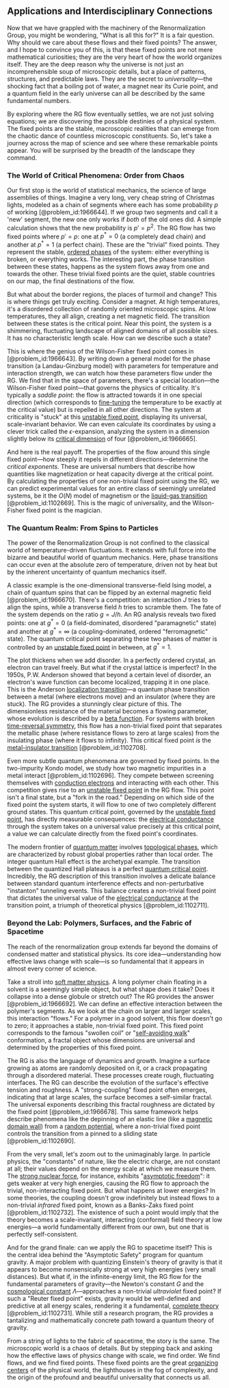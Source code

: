 ## Applications and Interdisciplinary Connections

Now that we have grappled with the machinery of the Renormalization Group, you might be wondering, "What is all this for?" It is a fair question. Why should we care about these flows and their fixed points? The answer, and I hope to convince you of this, is that these fixed points are not mere mathematical curiosities; they are the very heart of how the world organizes itself. They are the deep reason why the universe is not just an incomprehensible soup of microscopic details, but a place of patterns, structures, and predictable laws. They are the secret to *universality*—the shocking fact that a boiling pot of water, a magnet near its Curie point, and a quantum field in the early universe can all be described by the same fundamental numbers.

By exploring where the RG flow eventually settles, we are not just solving equations; we are discovering the possible destinies of a physical system. The fixed points are the stable, macroscopic realities that can emerge from the chaotic dance of countless microscopic constituents. So, let's take a journey across the map of science and see where these remarkable points appear. You will be surprised by the breadth of the landscape they command.

### The World of Critical Phenomena: Order from Chaos

Our first stop is the world of statistical mechanics, the science of large assemblies of things. Imagine a very long, very cheap string of Christmas lights, modeled as a chain of segments where each has some probability $p$ of working [@problem_id:1966644]. If we group two segments and call it a 'new' segment, the new one only works if *both* of the old ones did. A simple calculation shows that the new probability is $p' = p^2$. The RG flow has two fixed points where $p' = p$: one at $p^* = 0$ (a completely dead chain) and another at $p^* = 1$ (a perfect chain). These are the "trivial" fixed points. They represent the stable, [ordered phases](@article_id:202467) of the system: either everything is broken, or everything works. The interesting part, the phase transition between these states, happens as the system flows away from one and towards the other. These trivial fixed points are the quiet, stable countries on our map, the final destinations of the flow.

But what about the border regions, the places of turmoil and change? This is where things get truly exciting. Consider a magnet. At high temperatures, it's a disordered collection of randomly oriented microscopic spins. At low temperatures, they all align, creating a net magnetic field. The transition between these states is the critical point. Near this point, the system is a shimmering, fluctuating landscape of aligned domains of all possible sizes. It has no characteristic length scale. How can we describe such a state?

This is where the genius of the Wilson-Fisher fixed point comes in [@problem_id:1966643]. By writing down a general model for the phase transition (a Landau-Ginzburg model) with parameters for temperature and interaction strength, we can watch how these parameters flow under the RG. We find that in the space of parameters, there's a special location—the Wilson-Fisher fixed point—that governs the physics of criticality. It's typically a *saddle point*: the flow is attracted towards it in one special direction (which corresponds to [fine-tuning](@article_id:159416) the temperature to be exactly at the critical value) but is repelled in all other directions. The system at criticality is "stuck" at this [unstable fixed point](@article_id:268535), displaying its universal, scale-invariant behavior. We can even calculate its coordinates by using a clever trick called the $\epsilon$-expansion, analyzing the system in a dimension slightly below its [critical dimension](@article_id:148416) of four [@problem_id:1966665].

And here is the real payoff. The properties of the flow around this single fixed point—how steeply it repels in different directions—determine the *critical exponents*. These are universal numbers that describe how quantities like magnetization or heat capacity diverge at the critical point. By calculating the properties of one non-trivial fixed point using the RG, we can predict experimental values for an entire class of seemingly unrelated systems, be it the $O(N)$ model of magnetism or the [liquid-gas transition](@article_id:144369) [@problem_id:1102669]. This is the magic of universality, and the Wilson-Fisher fixed point is the magician.

### The Quantum Realm: From Spins to Particles

The power of the Renormalization Group is not confined to the classical world of temperature-driven fluctuations. It extends with full force into the bizarre and beautiful world of quantum mechanics. Here, phase transitions can occur even at the absolute zero of temperature, driven not by heat but by the inherent uncertainty of quantum mechanics itself.

A classic example is the one-dimensional transverse-field Ising model, a chain of quantum spins that can be flipped by an external magnetic field [@problem_id:1966670]. There's a competition: an interaction $J$ tries to align the spins, while a transverse field $h$ tries to scramble them. The fate of the system depends on the ratio $g = J/h$. An RG analysis reveals two fixed points: one at $g^* = 0$ (a field-dominated, disordered "paramagnetic" state) and another at $g^* = \infty$ (a coupling-dominated, ordered "ferromagnetic" state). The quantum critical point separating these two phases of matter is controlled by an [unstable fixed point](@article_id:268535) in between, at $g^*=1$.

The plot thickens when we add disorder. In a perfectly ordered crystal, an electron can travel freely. But what if the crystal lattice is imperfect? In the 1950s, P.W. Anderson showed that beyond a certain level of disorder, an electron's wave function can become localized, trapping it in one place. This is the Anderson [localization transition](@article_id:137487)—a quantum phase transition between a metal (where electrons move) and an insulator (where they are stuck). The RG provides a stunningly clear picture of this. The dimensionless resistance of the material becomes a flowing parameter, whose evolution is described by a [beta function](@article_id:143265). For systems with broken [time-reversal symmetry](@article_id:137600), this flow has a non-trivial fixed point that separates the metallic phase (where resistance flows to zero at large scales) from the insulating phase (where it flows to infinity). This critical fixed point *is* the [metal-insulator transition](@article_id:147057) [@problem_id:1102708].

Even more subtle quantum phenomena are governed by fixed points. In the two-impurity Kondo model, we study how two magnetic impurities in a metal interact [@problem_id:1102696]. They compete between screening themselves with [conduction electrons](@article_id:144766) and interacting with each other. This competition gives rise to an [unstable fixed point](@article_id:268535) in the RG flow. This point isn't a final state, but a "fork in the road." Depending on which side of the fixed point the system starts, it will flow to one of two completely different ground states. This quantum critical point, governed by the [unstable fixed point](@article_id:268535), has directly measurable consequences: the [electrical conductance](@article_id:261438) through the system takes on a universal value precisely at this critical point, a value we can calculate directly from the fixed point's coordinates.

The modern frontier of [quantum matter](@article_id:161610) involves [topological phases](@article_id:141180), which are characterized by robust global properties rather than local order. The integer quantum Hall effect is the archetypal example. The transition between the quantized Hall plateaus is a perfect [quantum critical point](@article_id:143831). Incredibly, the RG description of this transition involves a delicate balance between standard quantum interference effects and non-perturbative "instanton" tunneling events. This balance creates a non-trivial fixed point that dictates the universal value of the [electrical conductance](@article_id:261438) at the transition point, a triumph of theoretical physics [@problem_id:1102711].

### Beyond the Lab: Polymers, Surfaces, and the Fabric of Spacetime

The reach of the renormalization group extends far beyond the domains of condensed matter and statistical physics. Its core idea—understanding how effective laws change with scale—is so fundamental that it appears in almost every corner of science.

Take a stroll into [soft matter physics](@article_id:144979). A long polymer chain floating in a solvent is a seemingly simple object, but what shape does it take? Does it collapse into a dense globule or stretch out? The RG provides the answer [@problem_id:1966692]. We can define an effective interaction between the polymer's segments. As we look at the chain on larger and larger scales, this interaction "flows." For a polymer in a good solvent, this flow doesn't go to zero; it approaches a stable, non-trivial fixed point. This fixed point corresponds to the famous "swollen coil" or "[self-avoiding walk](@article_id:137437)" conformation, a fractal object whose dimensions are universal and determined by the properties of this fixed point.

The RG is also the language of dynamics and growth. Imagine a surface growing as atoms are randomly deposited on it, or a crack propagating through a disordered material. These processes create rough, fluctuating interfaces. The RG can describe the evolution of the surface's effective tension and roughness. A "strong-coupling" fixed point often emerges, indicating that at large scales, the surface becomes a self-similar fractal. The universal exponents describing this fractal roughness are dictated by the fixed point [@problem_id:1966678]. This same framework helps describe phenomena like the depinning of an elastic line (like a [magnetic domain wall](@article_id:136661)) from a [random potential](@article_id:143534), where a non-trivial fixed point controls the transition from a pinned to a sliding state [@problem_id:1102690].

From the very small, let's zoom out to the unimaginably large. In particle physics, the "constants" of nature, like the electric charge, are not constant at all; their values depend on the energy scale at which we measure them. The [strong nuclear force](@article_id:158704), for instance, exhibits "[asymptotic freedom](@article_id:142618)": it gets weaker at very high energies, causing the RG flow to approach the trivial, non-interacting fixed point. But what happens at lower energies? In some theories, the coupling doesn't grow indefinitely but instead flows to a non-trivial *infrared* fixed point, known as a Banks-Zaks fixed point [@problem_id:1102732]. The existence of such a point would imply that the theory becomes a scale-invariant, interacting (conformal) field theory at low energies—a world fundamentally different from our own, but one that is perfectly self-consistent.

And for the grand finale: can we apply the RG to spacetime itself? This is the central idea behind the "Asymptotic Safety" program for quantum gravity. A major problem with quantizing Einstein's theory of gravity is that it appears to become nonsensically strong at very high energies (very small distances). But what if, in the infinite-energy limit, the RG flow for the fundamental parameters of gravity—the Newton's constant $G$ and the [cosmological constant](@article_id:158803) $\Lambda$—approaches a non-trivial *ultraviolet* fixed point? If such a "Reuter fixed point" exists, gravity would be well-defined and predictive at all energy scales, rendering it a fundamental, [complete theory](@article_id:154606) [@problem_id:1102731]. While still a research program, the RG provides a tantalizing and mathematically concrete path toward a quantum theory of gravity.

From a string of lights to the fabric of spacetime, the story is the same. The microscopic world is a chaos of details. But by stepping back and asking how the effective laws of physics change with scale, we find order. We find flows, and we find fixed points. These fixed points are the great [organizing centers](@article_id:274866) of the physical world, the lighthouses in the fog of complexity, and the origin of the profound and beautiful universality that connects us all.
